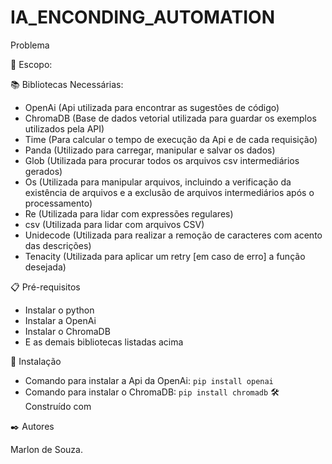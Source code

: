 # IA_ENCONDING_AUTOMATION

Problema

🚀 Escopo:


📚 Bibliotecas Necessárias:

- OpenAi (Api utilizada para encontrar as sugestões de código)
- ChromaDB (Base de dados vetorial utilizada para guardar os exemplos utilizados pela API)
- Time (Para calcular o tempo de execução da Api e de cada requisição)
- Panda (Utilizado para carregar, manipular e salvar os dados)
- Glob (Utilizada para procurar todos os arquivos csv intermediários gerados)
- Os (Utilizada para manipular arquivos, incluindo a verificação da existência de arquivos e a exclusão de arquivos intermediários após o processamento)
- Re (Utilizada para lidar com expressões regulares)
- csv (Utilizada para lidar com arquivos CSV)
- Unidecode (Utilizada para realizar a remoção de caracteres com acento das descrições)
- Tenacity (Utilizada para aplicar um retry [em caso de erro] a função desejada)

📋 Pré-requisitos

- Instalar o python
- Instalar a OpenAi
- Instalar o ChromaDB
- E as demais bibliotecas listadas acima

🔧 Instalação

- Comando para instalar a Api da OpenAi: ```pip install openai```
- Comando para instalar o ChromaDB: ```pip install chromadb```
🛠️ Construído com


✒️ Autores

Marlon de Souza.
